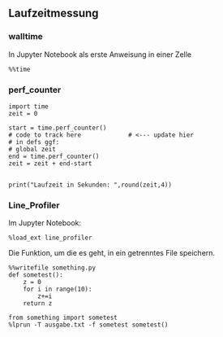 ## Laufzeitmessung


### walltime

In Jupyter Notebook als erste Anweisung in einer Zelle
```
%%time

```

### perf_counter

```
import time
zeit = 0

start = time.perf_counter()
# code to track here             # <--- update hier
# in defs ggf:
# global zeit
end = time.perf_counter()
zeit = zeit + end-start


print("Laufzeit in Sekunden: ",round(zeit,4))
```

### Line_Profiler

Im Jupyter Notebook:
```
%load_ext line_profiler
```

Die Funktion, um die es geht, in ein getrenntes File speichern.

```
%%writefile something.py
def sometest():
    z = 0
    for i in range(10):
        z+=i
    return z
```

```
from something import sometest
%lprun -T ausgabe.txt -f sometest sometest()
```
